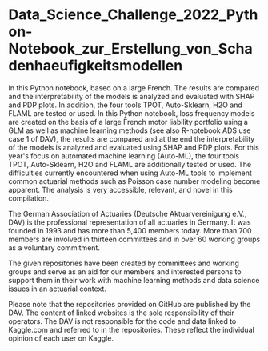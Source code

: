 # Data_Science_Challenge_2022_Python-Notebook_zur_Erstellung_von_Schadenhaeufigkeitsmodellen
In this Python notebook, based on a large French. The results are compared and the interpretability of the models is analyzed and evaluated with SHAP and PDP plots. In addition, the four tools TPOT, Auto-Sklearn, H2O and FLAML are tested or used.
In this Python notebook, loss frequency models are created on the basis of a large French motor liability portfolio using a GLM as well as machine learning methods (see also R-notebook ADS use case 1 of DAV), the results are compared and at the end the interpretability of the models is analyzed and evaluated using SHAP and PDP plots. For this year's focus on automated machine learning (Auto-ML), the four tools TPOT, Auto-Sklearn, H2O and FLAML are additionally tested or used. The difficulties currently encountered when using Auto-ML tools to implement common actuarial methods such as Poisson case number modeling become apparent. The analysis is very accessible, relevant, and novel in this compilation.

The German Association of Actuaries (Deutsche Aktuarvereinigung e.V., DAV) is the professional representation of all actuaries in Germany. It was founded in 1993 and has more than 5,400 members today. More than 700 members are involved in thirteen committees and in over 60 working groups as a voluntary commitment. 

The given repositories have been created by committees and working groups and serve as an aid for our members and interested persons to support them in their work with machine learning methods and data science issues in an actuarial context. 

Please note that the repositories provided on GitHub are published by the DAV. The content of linked websites is the sole responsibility of their operators. The DAV is not responsible for the code and data linked to Kaggle.com and referred to in the repositories. These reflect the individual opinion of each user on Kaggle.
